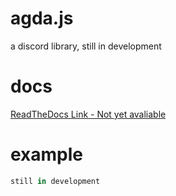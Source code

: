 # agda.js
a discord library, still in development

# docs
[ReadTheDocs Link - Not yet avaliable](https://www.404.com)

# example
```js
still in development
```
